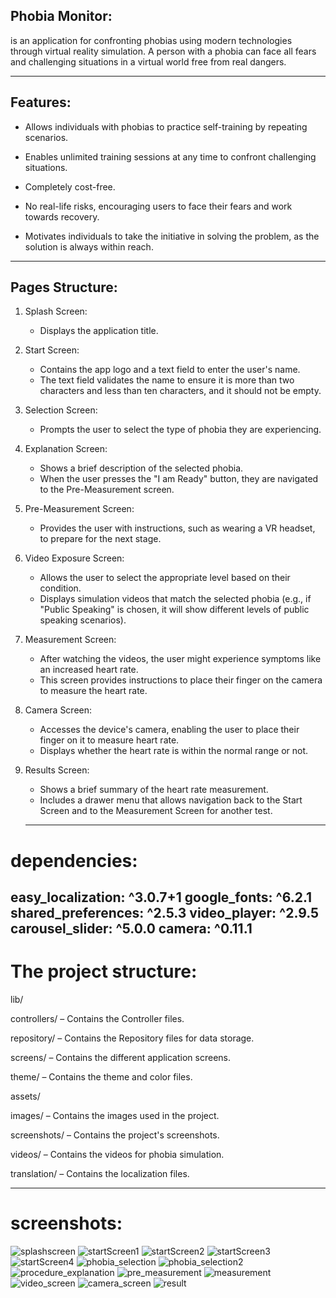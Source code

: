 ## Phobia Monitor: 
is an application for confronting phobias using modern technologies through virtual reality simulation. A person with a phobia can face all fears and challenging situations in a virtual world free from real dangers.

---
## Features:

- Allows individuals with phobias to practice self-training by repeating scenarios.

- Enables unlimited training sessions at any time to confront challenging situations.

- Completely cost-free.

- No real-life risks, encouraging users to face their fears and work towards recovery.

- Motivates individuals to take the initiative in solving the problem, as the solution is always within reach.
---

## Pages Structure:

1. Splash Screen:

   * Displays the application title.

2. Start Screen:

   * Contains the app logo and a text field to enter the user's name.
   * The text field validates the name to ensure it is more than two characters and less than ten characters, and it should not be empty.

3. Selection Screen:

   * Prompts the user to select the type of phobia they are experiencing.

4. Explanation Screen:

   * Shows a brief description of the selected phobia.
   * When the user presses the "I am Ready" button, they are navigated to the Pre-Measurement screen.

5. Pre-Measurement Screen:

   * Provides the user with instructions, such as wearing a VR headset, to prepare for the next stage.

6. Video Exposure Screen:

   * Allows the user to select the appropriate level based on their condition.
   * Displays simulation videos that match the selected phobia (e.g., if "Public Speaking" is chosen, it will show different levels of public speaking scenarios).

7. Measurement Screen:

   * After watching the videos, the user might experience symptoms like an increased heart rate.
   * This screen provides instructions to place their finger on the camera to measure the heart rate.

8. Camera Screen:

   * Accesses the device's camera, enabling the user to place their finger on it to measure heart rate.
   * Displays whether the heart rate is within the normal range or not.

9. Results Screen:

   * Shows a brief summary of the heart rate measurement.
   * Includes a drawer menu that allows navigation back to the Start Screen and to the Measurement Screen for another test.
   ---

# dependencies:
  easy_localization: ^3.0.7+1
  google_fonts: ^6.2.1
  shared_preferences: ^2.5.3
  video_player: ^2.9.5
  carousel_slider: ^5.0.0
  camera: ^0.11.1
  ---


# The project structure:

lib/

controllers/ – Contains the Controller files.

repository/ – Contains the Repository files for data storage.

screens/ – Contains the different application screens.

theme/ – Contains the theme and color files.

assets/

images/ – Contains the images used in the project.

screenshots/ – Contains the project's screenshots.

videos/ – Contains the videos for phobia simulation.

translation/ – Contains the localization files.

---

# screenshots:
![splashscreen](assets/screenshots/screenShots/splashscreen.jpg)
![ startScreen1](assets/screenshots/screenShots/startScreen1.jpg)
![ startScreen2](assets/screenshots/screenShots/startScreen2.jpg)
![ startScreen3](assets/screenshots/screenShots/startScreen3.jpg)
![ startScreen4](assets/screenshots/screenShots/startScreen4.jpg)
![phobia_selection](assets/screenshots/screenShots/phobia_selection.jpg)
![phobia_selection2](assets/screenshots/screenShots/phobia_selection2.jpg)
![procedure_explanation](assets/screenshots/screenShots/procedure_explanation.jpg)
![pre_measurement](assets/screenshots/screenShots/pre_measurement.jpg)
![measurement](assets/screenshots/screenShots/measurement.jpg)
![video_screen](assets/screenshots/screenShots/video_screen.jpg)
![camera_screen](assets/screenshots/screenShots/camera_screen.jpg)
![result](assets/screenshots/screenShots/result.jpg)


